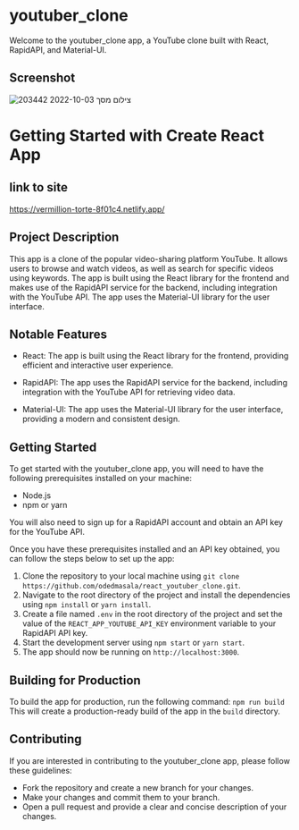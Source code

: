 
# youtuber_clone

Welcome to the youtuber_clone app, a YouTube clone built with React, RapidAPI, and Material-UI.

## Screenshot
![צילום מסך 2022-10-03 203442](https://user-images.githubusercontent.com/105584185/193642176-49c5f4ac-e699-4844-970e-961dbbfa25c2.png)
# Getting Started with Create React App

## link to site
https://vermillion-torte-8f01c4.netlify.app/
## Project Description

This app is a clone of the popular video-sharing platform YouTube. It allows users to browse and watch videos, as well as search for specific videos using keywords. The app is built using the React library for the frontend and makes use of the RapidAPI service for the backend, including integration with the YouTube API. The app uses the Material-UI library for the user interface.

## Notable Features

- React: The app is built using the React library for the frontend, providing efficient and interactive user experience.

- RapidAPI: The app uses the RapidAPI service for the backend, including integration with the YouTube API for retrieving video data.

- Material-UI: The app uses the Material-UI library for the user interface, providing a modern and consistent design.

## Getting Started

To get started with the youtuber_clone app, you will need to have the following prerequisites installed on your machine:

- Node.js
- npm or yarn

You will also need to sign up for a RapidAPI account and obtain an API key for the YouTube API.

Once you have these prerequisites installed and an API key obtained, you can follow the steps below to set up the app:

1. Clone the repository to your local machine using `git clone https://github.com/odedmasala/react_youtuber_clone.git`.
2. Navigate to the root directory of the project and install the dependencies using `npm install` or `yarn install`.
3. Create a file named `.env` in the root directory of the project and set the value of the `REACT_APP_YOUTUBE_API_KEY` environment variable to your RapidAPI API key.
4. Start the development server using `npm start` or `yarn start`.
5. The app should now be running on `http://localhost:3000`.

## Building for Production

To build the app for production, run the following command:
`npm run build`
This will create a production-ready build of the app in the `build` directory.

## Contributing

If you are interested in contributing to the youtuber_clone app, please follow these guidelines:

- Fork the repository and create a new branch for your changes.
- Make your changes and commit them to your branch.
- Open a pull request and provide a clear and concise description of your changes.
